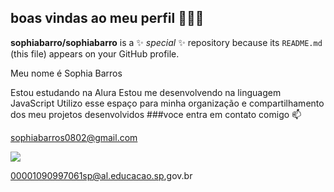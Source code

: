 ## boas vindas ao meu perfil 💙💙💙


**sophiabarro/sophiabarro** is a ✨ _special_ ✨ repository because its `README.md` (this file) appears on your GitHub profile.

Meu nome é Sophia Barros 

Estou estudando na Alura
Estou me desenvolvendo na linguagem JavaScript
Utilizo esse espaço para minha organização e compartilhamento dos meu projetos desenvolvidos
###voce entra em contato comigo 📫

sophiabarros0802@gmail.com


![](https://www.google.com/url?sa=i&url=https%3A%2F%2Fwww.redbubble.com%2Fi%2Fsticker%2FZb1-Kim-gyuvin-Kim-gyuvin-thinking-meme-by-Bubbleshop16%2F150934582.EJUG5&psig=AOvVaw0fGPwetVKvVUAta41ZDI7w&ust=1728994472073000&source=images&cd=vfe&opi=89978449&ved=0CBQQjRxqFwoTCNCNuqjsjYkDFQAAAAAdAAAAABAE)






00001090997061sp@al.educacao.sp,gov.br





<!DOCTYPE html>
<html lang="en">
<head>
    <meta charset="UTF-8">
    <meta name="viewport" content="width=device-width, initial-scale=1.0">
    <title>Mini Flor</title>
    <style>
        .flower {
            position: relative;
            width: 50px;
            height: 50px;
            margin: 100px auto;
        }
